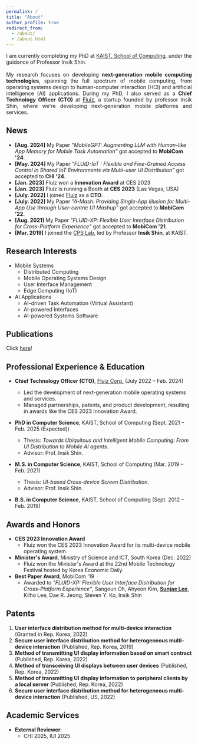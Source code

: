 ```yaml
---
permalink: /
title: "About"
author_profile: true
redirect_from: 
  - /about/
  - /about.html
---
```

<div style="text-align: justify;">
I am currently completing my PhD at <u>KAIST, School of Computing</u>, under the guidance of Professor Insik Shin. 
<br>
<br>
My research focuses on developing <strong>next-generation mobile computing technologies</strong>, spanning the full spectrum of mobile computing, from operating systems design to human-computer interaction (HCI) and artificial intelligence (AI) applications. During my PhD, I also served as a <strong>Chief Technology Officer (CTO)</strong> at <a href="https://www.fluiz.ai/">Fluiz</a>, a startup founded by professor Insik Shin, where we're developing next-generation mobile platforms and services.
<br>
</div>

News
------
- **[Aug. 2024]** My Paper *"MobileGPT: Augmenting LLM with Human-like App Memory for Mobile Task Automation"* got accepted to **MobiCom '24**.
- **[May. 2024]** My Paper *"FLUID-IoT : Flexible and Fine-Grained Access Control in Shared IoT Environments via Multi-user UI Distribution"* got accepted to **CHI '24**.
- **[Jan. 2023]** Fluiz won a **Innovation Award** at CES 2023
- **[Jan. 2023]** Fluiz is running a Booth at **CES 2023** (Las Vegas, USA)
- **[July. 2022]** I joined <a href="https://www.fluiz.ai/">Fluiz</a> as a **CTO**.
- **[July. 2022]** My Paper *"A-Mash: Providing Single-App Illusion for Multi-App Use through User-centric UI Mashup"* got accepted to **MobiCom '22**.
- **[Aug. 2021]** My Paper *"FLUID-XP: Flexible User Interface Distribution for Cross-Platform Experience"* got accepted to **MobiCom '21**.
- **[Mar. 2019]** I joined the <a href="http://cps.kaist.ac.kr/">CPS Lab</a>, led by Professor **Insik Shin**, at KAIST.

<!-- **[June. 2023]** Our Paper <u>"MixMax: Leveraging Heterogeneous Batteries to Alleviate Low Battery Experiences"</u>, led by Jaeheon Kwak (First Author) got accepted to **MobiSys '24**.
- **[June. 2023]** Our Paper <u>"It is Okay to be Distracted: How Real-time Transcriptions Facilitate Online Meeting with Distraction"</u>, led by Seoyun Son (First Author) got accepted to **CHI '24**. 
- **[Oct. 2019]** Our paper <u>"FLUID: Flexible User Interface Distribution for Ubiquitous Multi-device Interaction"</u> won Best Paper Award at the **MobiCom '19**
- **[Aug. 2019]** Our Paper <u>"FLUID: Flexible User Interface Distribution for Ubiquitous Multi-device Interaction"</u>, led by Sangeun Oh (First Author), got accepted at **ACM MobiCom '19**. -->

Research Interests
------
* Mobile Systems
  - Distributed Computing
  - Mobile Operating Systems Design
  - User Interface Management
  - Edge Computing (IoT)
* AI Applications
  - AI-driven Task Automation (Virtual Assistant)
  - AI-powered Interfaces
  - AI-powered Systems Software

Publications
------
Click <a href="https://sunjae1294.github.io/publications/">here</a>!

Professional Experience & Education
------
* **Chief Technology Officer (CTO)**, <a href="https://www.fluiz.ai/">Fluiz Corp.</a> (July 2022 – Feb. 2024)  
  - Led the development of next-generation mobile operating systems and services.  
  - Managed partnerships, patents, and product development, resulting in awards like the CES 2023 Innovation Award.
  
* **PhD in Computer Science**, KAIST, School of Computing (Sept. 2021 – Feb. 2025 (Expected))  
  - Thesis: *Towards Ubiquitous and Intelligent Mobile Computing: From UI Distribution to Mobile AI agents*.  
  - Advisor: Prof. Insik Shin.

* **M.S. in Computer Science**, KAIST, School of Computing (Mar. 2019 – Feb. 2021)  
  - Thesis: *UI-based Cross-device Screen Distribution*.  
  - Advisor: Prof. Insik Shin.

* **B.S. in Computer Science**, KAIST, School of Computing (Sept. 2012 – Feb. 2019)

Awards and Honors
------
- **CES 2023 Innovation Award**
  - Fluiz won the CES 2023 Innovation Award for its multi-device mobile operating system.
- **Minister's Award**, Ministry of Science and ICT, South Korea (Dec. 2022) 
  - Fluiz won the Minister's Award at the 22nd Mobile Technology Festival hosted by Korea Economic Daily.
- **Best Paper Award**, MobiCom '19
  - Awarded to *"FLUID-XP: Flexible User Interface Distribution for Cross-Platform Experience"*, Sangeun Oh, Ahyeon Kim, **<u>Sunjae Lee</u>**, Kilho Lee, Dae R. Jeong, Steven Y. Ko, Insik Shin 

Patents
------
1. **User interface distribution method for multi-device interaction** (Granted in Rep. Korea, 2022)
2. **Secure user interface distribution method for heterogeneous multi-device interaction** (Published, Rep. Korea, 2019)
3. **Method of transmitting UI display information based on smart contract** (Published, Rep. Korea, 2022)
4. **Method of transceiving UI displays between user devices** (Published, Rep. Korea, 2022)
5. **Method of transmitting UI display information to peripheral clients by a local server** (Published, Rep. Korea, 2022)
6. **Secure user interface distribution method for heterogeneous multi-device interaction** (Published, US, 2022)

Academic Services
------
- **External Reviewer**: 
  - CHI 2025, IUI 2025

